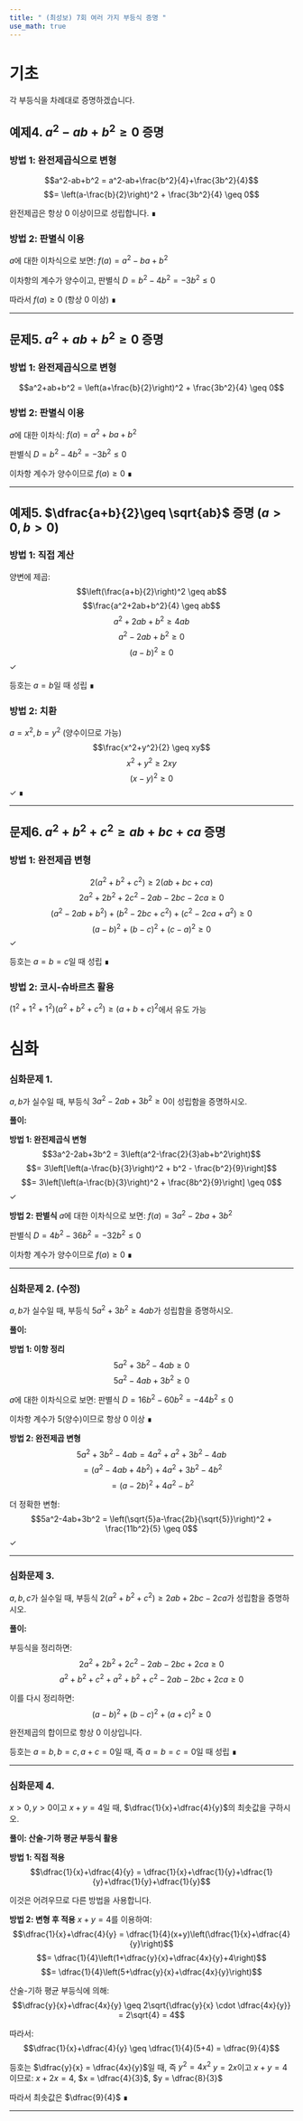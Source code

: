 ```yaml
---
title: " (최성보) 7회 여러 가지 부등식 증명 " 
use_math: true
---
```


# 기초

각 부등식을 차례대로 증명하겠습니다.

## 예제4. $a^2-ab+b^2\geq 0$ 증명

### 방법 1: 완전제곱식으로 변형

$$a^2-ab+b^2 = a^2-ab+\frac{b^2}{4}+\frac{3b^2}{4}$$ $$= \left(a-\frac{b}{2}\right)^2 + \frac{3b^2}{4} \geq 0$$

완전제곱은 항상 0 이상이므로 성립합니다. ∎

### 방법 2: 판별식 이용

$a$에 대한 이차식으로 보면: $f(a) = a^2 - ba + b^2$

이차항의 계수가 양수이고, 판별식 $D = b^2 - 4b^2 = -3b^2 \leq 0$

따라서 $f(a) \geq 0$ (항상 0 이상) ∎

---

## 문제5. $a^2+ab+b^2\geq 0$ 증명

### 방법 1: 완전제곱식으로 변형

$$a^2+ab+b^2 = \left(a+\frac{b}{2}\right)^2 + \frac{3b^2}{4} \geq 0$$

### 방법 2: 판별식 이용

$a$에 대한 이차식: $f(a) = a^2 + ba + b^2$

판별식 $D = b^2 - 4b^2 = -3b^2 \leq 0$

이차항 계수가 양수이므로 $f(a) \geq 0$ ∎

---

## 예제5. $\dfrac{a+b}{2}\geq \sqrt{ab}$ 증명 ($a>0, b>0$)

### 방법 1: 직접 계산

양변에 제곱: $$\left(\frac{a+b}{2}\right)^2 \geq ab$$ $$\frac{a^2+2ab+b^2}{4} \geq ab$$ $$a^2+2ab+b^2 \geq 4ab$$ $$a^2-2ab+b^2 \geq 0$$ $$(a-b)^2 \geq 0$$ ✓

등호는 $a=b$일 때 성립 ∎

### 방법 2: 치환

$a = x^2, b = y^2$ (양수이므로 가능) $$\frac{x^2+y^2}{2} \geq xy$$ $$x^2+y^2 \geq 2xy$$ $$(x-y)^2 \geq 0$$ ✓ ∎

---

## 문제6. $a^2+b^2+c^2\geq ab+bc+ca$ 증명

### 방법 1: 완전제곱 변형

$$2(a^2+b^2+c^2) \geq 2(ab+bc+ca)$$ $$2a^2+2b^2+2c^2 - 2ab-2bc-2ca \geq 0$$ $$(a^2-2ab+b^2) + (b^2-2bc+c^2) + (c^2-2ca+a^2) \geq 0$$ $$(a-b)^2 + (b-c)^2 + (c-a)^2 \geq 0$$ ✓

등호는 $a=b=c$일 때 성립 ∎

### 방법 2: 코시-슈바르츠 활용

$(1^2+1^2+1^2)(a^2+b^2+c^2) \geq (a+b+c)^2$에서 유도 가능




# 심화

### 심화문제 1.

$a, b$가 실수일 때, 부등식 $3a^2-2ab+3b^2\geq 0$이 성립함을 증명하시오.

**풀이:**

**방법 1: 완전제곱식 변형** $$3a^2-2ab+3b^2 = 3\left(a^2-\frac{2}{3}ab+b^2\right)$$ $$= 3\left[\left(a-\frac{b}{3}\right)^2 + b^2 - \frac{b^2}{9}\right]$$ $$= 3\left[\left(a-\frac{b}{3}\right)^2 + \frac{8b^2}{9}\right] \geq 0$$ ✓

**방법 2: 판별식** $a$에 대한 이차식으로 보면: $f(a) = 3a^2 - 2ba + 3b^2$

판별식 $D = 4b^2 - 36b^2 = -32b^2 \leq 0$

이차항 계수가 양수이므로 $f(a) \geq 0$ ∎

---

### 심화문제 2. (수정)

$a, b$가 실수일 때, 부등식 $5a^2+3b^2\geq 4ab$가 성립함을 증명하시오.

**풀이:**

**방법 1: 이항 정리** $$5a^2+3b^2-4ab \geq 0$$ $$5a^2-4ab+3b^2 \geq 0$$

$a$에 대한 이차식으로 보면: 판별식 $D = 16b^2 - 60b^2 = -44b^2 \leq 0$

이차항 계수가 5(양수)이므로 항상 0 이상 ∎

**방법 2: 완전제곱 변형** $$5a^2+3b^2-4ab = 4a^2+a^2+3b^2-4ab$$ $$= (a^2-4ab+4b^2) + 4a^2 + 3b^2 - 4b^2$$ $$= (a-2b)^2 + 4a^2 - b^2$$

더 정확한 변형: $$5a^2-4ab+3b^2 = \left(\sqrt{5}a-\frac{2b}{\sqrt{5}}\right)^2 + \frac{11b^2}{5} \geq 0$$ ✓

---

### 심화문제 3.

$a, b, c$가 실수일 때, 부등식 $2(a^2+b^2+c^2) \geq 2ab+2bc-2ca$가 성립함을 증명하시오.

**풀이:**

부등식을 정리하면: $$2a^2+2b^2+2c^2-2ab-2bc+2ca \geq 0$$ $$a^2+b^2+c^2+a^2+b^2+c^2-2ab-2bc+2ca \geq 0$$

이를 다시 정리하면: $$(a-b)^2 + (b-c)^2 + (a+c)^2 \geq 0$$

완전제곱의 합이므로 항상 0 이상입니다.

등호는 $a=b, b=c, a+c=0$일 때, 즉 $a=b=c=0$일 때 성립 ∎

---

### 심화문제 4.

$x>0, y>0$이고 $x+y=4$일 때, $\dfrac{1}{x}+\dfrac{4}{y}$의 최솟값을 구하시오.

**풀이: 산술-기하 평균 부등식 활용**

**방법 1: 직접 적용** $$\dfrac{1}{x}+\dfrac{4}{y} = \dfrac{1}{x}+\dfrac{1}{y}+\dfrac{1}{y}+\dfrac{1}{y}+\dfrac{1}{y}$$

이것은 어려우므로 다른 방법을 사용합니다.

**방법 2: 변형 후 적용** $x+y = 4$를 이용하여: $$\dfrac{1}{x}+\dfrac{4}{y} = \dfrac{1}{4}(x+y)\left(\dfrac{1}{x}+\dfrac{4}{y}\right)$$ $$= \dfrac{1}{4}\left(1+\dfrac{y}{x}+\dfrac{4x}{y}+4\right)$$ $$= \dfrac{1}{4}\left(5+\dfrac{y}{x}+\dfrac{4x}{y}\right)$$

산술-기하 평균 부등식에 의해: $$\dfrac{y}{x}+\dfrac{4x}{y} \geq 2\sqrt{\dfrac{y}{x} \cdot \dfrac{4x}{y}} = 2\sqrt{4} = 4$$

따라서: $$\dfrac{1}{x}+\dfrac{4}{y} \geq \dfrac{1}{4}(5+4) = \dfrac{9}{4}$$

등호는 $\dfrac{y}{x} = \dfrac{4x}{y}$일 때, 즉 $y^2 = 4x^2$ $y = 2x$이고 $x+y = 4$이므로: $x+2x = 4$, $x = \dfrac{4}{3}$, $y = \dfrac{8}{3}$

따라서 최솟값은 $\dfrac{9}{4}$ ∎

---
